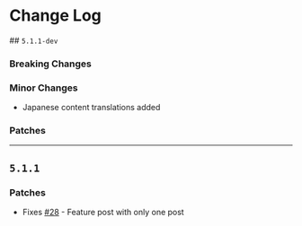 # Change Log

## `5.1.1-dev`

### Breaking Changes


### Minor Changes
 - Japanese content translations added

### Patches


---
## `5.1.1`

### Patches
 - Fixes [#28](https://github.com/curtistimson/hugo-theme-massively/issues/28) - Feature post with only one post


